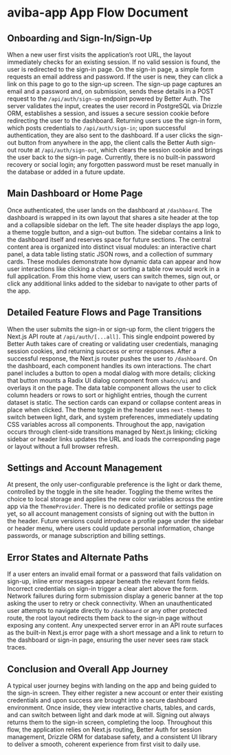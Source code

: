 # aviba-app App Flow Document

## Onboarding and Sign-In/Sign-Up
When a new user first visits the application’s root URL, the layout immediately checks for an existing session. If no valid session is found, the user is redirected to the sign-in page. On the sign-in page, a simple form requests an email address and password. If the user is new, they can click a link on this page to go to the sign-up screen. The sign-up page captures an email and a password and, on submission, sends these details in a POST request to the `/api/auth/sign-up` endpoint powered by Better Auth. The server validates the input, creates the user record in PostgreSQL via Drizzle ORM, establishes a session, and issues a secure session cookie before redirecting the user to the dashboard. Returning users use the sign-in form, which posts credentials to `/api/auth/sign-in`; upon successful authentication, they are also sent to the dashboard. If a user clicks the sign-out button from anywhere in the app, the client calls the Better Auth sign-out route at `/api/auth/sign-out`, which clears the session cookie and brings the user back to the sign-in page. Currently, there is no built-in password recovery or social login; any forgotten password must be reset manually in the database or added in a future update.

## Main Dashboard or Home Page
Once authenticated, the user lands on the dashboard at `/dashboard`. The dashboard is wrapped in its own layout that shares a site header at the top and a collapsible sidebar on the left. The site header displays the app logo, a theme toggle button, and a sign-out button. The sidebar contains a link to the dashboard itself and reserves space for future sections. The central content area is organized into distinct visual modules: an interactive chart panel, a data table listing static JSON rows, and a collection of summary cards. These modules demonstrate how dynamic data can appear and how user interactions like clicking a chart or sorting a table row would work in a full application. From this home view, users can switch themes, sign out, or click any additional links added to the sidebar to navigate to other parts of the app.

## Detailed Feature Flows and Page Transitions
When the user submits the sign-in or sign-up form, the client triggers the Next.js API route at `/api/auth/[...all]`. This single endpoint powered by Better Auth takes care of creating or validating user credentials, managing session cookies, and returning success or error responses. After a successful response, the Next.js router pushes the user to `/dashboard`. On the dashboard, each component handles its own interactions. The chart panel includes a button to open a modal dialog with more details; clicking that button mounts a Radix UI dialog component from `shadcn/ui` and overlays it on the page. The data table component allows the user to click column headers or rows to sort or highlight entries, though the current dataset is static. The section cards can expand or collapse content areas in place when clicked. The theme toggle in the header uses `next-themes` to switch between light, dark, and system preferences, immediately updating CSS variables across all components. Throughout the app, navigation occurs through client-side transitions managed by Next.js linking; clicking sidebar or header links updates the URL and loads the corresponding page or layout without a full browser refresh.

## Settings and Account Management
At present, the only user-configurable preference is the light or dark theme, controlled by the toggle in the site header. Toggling the theme writes the choice to local storage and applies the new color variables across the entire app via the `ThemeProvider`. There is no dedicated profile or settings page yet, so all account management consists of signing out with the button in the header. Future versions could introduce a profile page under the sidebar or header menu, where users could update personal information, change passwords, or manage subscription and billing settings.

## Error States and Alternate Paths
If a user enters an invalid email format or a password that fails validation on sign-up, inline error messages appear beneath the relevant form fields. Incorrect credentials on sign-in trigger a clear alert above the form. Network failures during form submission display a generic banner at the top asking the user to retry or check connectivity. When an unauthenticated user attempts to navigate directly to `/dashboard` or any other protected route, the root layout redirects them back to the sign-in page without exposing any content. Any unexpected server error in an API route surfaces as the built-in Next.js error page with a short message and a link to return to the dashboard or sign-in page, ensuring the user never sees raw stack traces.

## Conclusion and Overall App Journey
A typical user journey begins with landing on the app and being guided to the sign-in screen. They either register a new account or enter their existing credentials and upon success are brought into a secure dashboard environment. Once inside, they view interactive charts, tables, and cards, and can switch between light and dark mode at will. Signing out always returns them to the sign-in screen, completing the loop. Throughout this flow, the application relies on Next.js routing, Better Auth for session management, Drizzle ORM for database safety, and a consistent UI library to deliver a smooth, coherent experience from first visit to daily use.